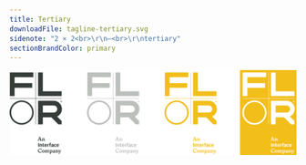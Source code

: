 ```yaml
---
title: Tertiary
downloadFile: tagline-tertiary.svg
sidenote: "2 × 2<br>\r\n—<br>\r\ntertiary"
sectionBrandColor: primary
---
```


![](tagline-tertiary.svg?resize=732)